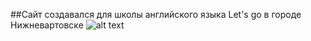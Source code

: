 ##Сайт создавался для школы английского языка Let's go в городе Нижневартовске
![alt text](assets/img/Full.png)
